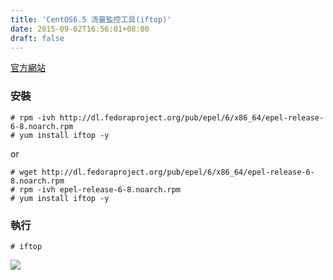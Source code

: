 ```yaml
---
title: 'CentOS6.5 流量監控工具(iftop)'
date: 2015-09-02T16:56:01+08:00
draft: false
---
```


[官方網站](http://www.ex-parrot.com/~pdw/iftop/)

### 安裝
```
# rpm -ivh http://dl.fedoraproject.org/pub/epel/6/x86_64/epel-release-6-8.noarch.rpm
# yum install iftop -y
```

or

```
# wget http://dl.fedoraproject.org/pub/epel/6/x86_64/epel-release-6-8.noarch.rpm
# rpm -ivh epel-release-6-8.noarch.rpm
# yum install iftop -y
```

### 執行
`# iftop`

![](https://fblog.ooopiz.com/images/201509/A02-01.png)
